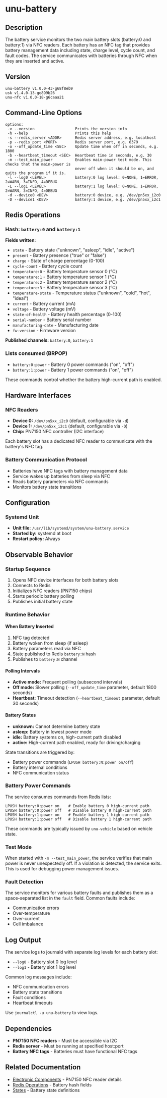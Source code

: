 # unu-battery

## Description

The battery service monitors the two main battery slots (battery:0 and battery:1) via NFC readers. Each battery has an NFC tag that provides battery management data including state, charge level, cycle count, and fault codes. The service communicates with batteries through NFC when they are inserted and active.

## Version

```
unu-battery v1.0.0-43-g68f8eb9
usk v1.4.0-13-ge899b26
unu-nfc v1.0.0-18-g6caaa21
```

## Command-Line Options

```
options:
 -v --version                  Prints the version info
 -h --help                     Prints this help
 -s --redis_server <ADDR>      Redis server address, e.g. localhost
 -p --redis_port <PORT>        Redis server port, e.g. 6379
 -o --off_update_time <SEC>    Update time when off in seconds, e.g. 1800
 -b --heartbeat_timeout <SEC>  Heartbeat time in seconds, e.g. 30
 -m --test_main_power          Enables main-power test mode. This checks that the main-power is
                               never off when it should be on, and quits the program if it is.
 -l --log0 <LEVEL>             battery:0 log level: 0=NONE, 1=ERROR, 2=WARN, 3=INFO, 4=DEBUG
 -L --log1 <LEVEL>             battery:1 log level: 0=NONE, 1=ERROR, 2=WARN, 3=INFO, 4=DEBUG
 -d --device0 <DEV>            battery:0 device, e.g. /dev/pn5xx_i2c0
 -D --device1 <DEV>            battery:1 device, e.g. /dev/pn5xx_i2c1
```

## Redis Operations

### Hash: `battery:0` and `battery:1`

**Fields written:**
- `state` - Battery state ("unknown", "asleep", "idle", "active")
- `present` - Battery presence ("true" or "false")
- `charge` - State of charge percentage (0-100)
- `cycle-count` - Battery cycle count
- `temperature:0` - Battery temperature sensor 0 (°C)
- `temperature:1` - Battery temperature sensor 1 (°C)
- `temperature:2` - Battery temperature sensor 2 (°C)
- `temperature:3` - Battery temperature sensor 3 (°C)
- `temperature-state` - Temperature status ("unknown", "cold", "hot", "ideal")
- `current` - Battery current (mA)
- `voltage` - Battery voltage (mV)
- `state-of-health` - Battery health percentage (0-100)
- `serial-number` - Battery serial number
- `manufacturing-date` - Manufacturing date
- `fw-version` - Firmware version

**Published channels:** `battery:0`, `battery:1`

### Lists consumed (BRPOP)

- `battery:0:power` - Battery 0 power commands ("on", "off")
- `battery:1:power` - Battery 1 power commands ("on", "off")

These commands control whether the battery high-current path is enabled.

## Hardware Interfaces

### NFC Readers

- **Device 0:** `/dev/pn5xx_i2c0` (default, configurable via `-d`)
- **Device 1:** `/dev/pn5xx_i2c1` (default, configurable via `-D`)
- **Chip:** PN7150 NFC controller (I2C interface)

Each battery slot has a dedicated NFC reader to communicate with the battery's NFC tag.

### Battery Communication Protocol

- Batteries have NFC tags with battery management data
- Service wakes up batteries from sleep via NFC
- Reads battery parameters via NFC commands
- Monitors battery state transitions

## Configuration

### Systemd Unit

- **Unit file:** `/usr/lib/systemd/system/unu-battery.service`
- **Started by:** systemd at boot
- **Restart policy:** Always

## Observable Behavior

### Startup Sequence

1. Opens NFC device interfaces for both battery slots
2. Connects to Redis
3. Initializes NFC readers (PN7150 chips)
4. Starts periodic battery polling
5. Publishes initial battery state

### Runtime Behavior

#### When Battery Inserted

1. NFC tag detected
2. Battery woken from sleep (if asleep)
3. Battery parameters read via NFC
4. State published to Redis `battery:N` hash
5. Publishes to `battery:N` channel

#### Polling Intervals

- **Active mode:** Frequent polling (subsecond intervals)
- **Off mode:** Slower polling (`--off_update_time` parameter, default 1800 seconds)
- **Heartbeat:** Timeout detection (`--heartbeat_timeout` parameter, default 30 seconds)

#### Battery States

- **unknown:** Cannot determine battery state
- **asleep:** Battery in lowest power mode
- **idle:** Battery systems on, high-current path disabled
- **active:** High-current path enabled, ready for driving/charging

State transitions are triggered by:
- Battery power commands (`LPUSH battery:N:power on/off`)
- Battery internal conditions
- NFC communication status

### Battery Power Commands

The service consumes commands from Redis lists:
```
LPUSH battery:0:power on    # Enable battery 0 high-current path
LPUSH battery:0:power off   # Disable battery 0 high-current path
LPUSH battery:1:power on    # Enable battery 1 high-current path
LPUSH battery:1:power off   # Disable battery 1 high-current path
```

These commands are typically issued by `unu-vehicle` based on vehicle state.

### Test Mode

When started with `-m --test_main_power`, the service verifies that main power is never unexpectedly off. If a violation is detected, the service exits. This is used for debugging power management issues.

### Fault Detection

The service monitors for various battery faults and publishes them as a space-separated list in the `fault` field. Common faults include:
- Communication errors
- Over-temperature
- Over-current
- Cell imbalance

## Log Output

The service logs to journald with separate log levels for each battery slot:
- `--log0` - Battery slot 0 log level
- `--log1` - Battery slot 1 log level

Common log messages include:
- NFC communication errors
- Battery state transitions
- Fault conditions
- Heartbeat timeouts

Use `journalctl -u unu-battery` to view logs.

## Dependencies

- **PN7150 NFC readers** - Must be accessible via I2C
- **Redis server** - Must be running at specified host:port
- **Battery NFC tags** - Batteries must have functional NFC tags

## Related Documentation

- [Electronic Components](../electronic/README.md) - PN7150 NFC reader details
- [Redis Operations](../redis/README.md) - Battery hash fields
- [States](../states/README.md) - Battery state definitions

